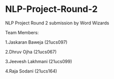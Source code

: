 # NLP-Project-Round-2

NLP Project Round 2 submission by Word Wizards

Team Members:

1.Jaskaran Baweja (21ucs097)

2.Dhruv Ojha (21ucs067)

3.Jeevesh Lakhmani (21ucs099)

4.Raja Sodani (21ucs164)
